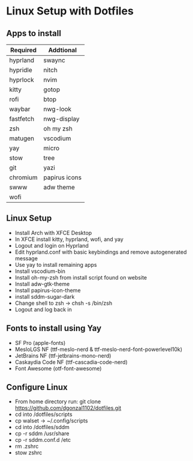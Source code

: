 # Linux Setup with Dotfiles

## Apps to install

| Required | Addtional |
| ---------| ---------|
| hyprland | swaync |
| hypridle | nitch |
| hyprlock | nvim |
| kitty | gotop |
| rofi | btop |
| waybar | nwg-look |
| fastfetch | nwg-display |
| zsh | oh my zsh |
| matugen | vscodium |
| yay | micro |
| stow | tree |
| git | yazi |
| chromium | papirus icons |
| swww | adw theme |
| wofi |  |

## Linux Setup

- Install Arch with XFCE Desktop
- In XFCE install kitty, hyprland, wofi, and yay
- Logout and login on Hyprland
- Edit hyprland.conf with basic keybindings and remove autogenerated message
- Use yay to install remaining apps
- Install vscodium-bin
- Install oh-my-zsh from install script found on website
- Install adw-gtk-theme
- Install papirus-icon-theme
- install sddm-sugar-dark
- Change shell to zsh -> chsh -s /bin/zsh
- Logout and log back in

## Fonts to install using Yay

- SF Pro (apple-fonts)
- MesloLGS NF (ttf-meslo-nerd & ttf-meslo-nerd-font-powerlevel10k)
- JetBrains NF (ttf-jetbrains-mono-nerd)
- Caskaydia Code NF (ttf-cascadia-code-nerd)
- Font Awesome (otf-font-awesome)

## Configure Linux

- From home directory run: git clone https://github.com/dgonzal1102/dotfiles.git
- cd into /dotfiles/scripts
- cp walset -> ~/.config/scripts
- cd into /dotfiles/sddm
- cp -r sddm /usr/share
- cp -r sddm.conf.d /etc
- rm .zshrc
- stow zshrc

